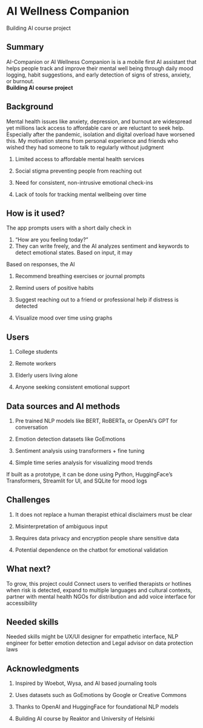 # AI Wellness Companion

Building AI course project

## Summary

AI-Companion or AI Wellness Companion is is a mobile first AI assistant that helps people track and improve their mental well being through daily mood logging, habit suggestions, and early detection of signs of stress, anxiety, or burnout.  
**Building AI course project**

## Background

Mental health issues like anxiety, depression, and burnout are widespread yet millions lack access to affordable care or are reluctant to seek help. Especially after the pandemic, isolation and digital overload have worsened this. My motivation stems from personal experience and friends who wished they had someone to talk to regularly without judgment

1) Limited access to affordable mental health services

2) Social stigma preventing people from reaching out

3) Need for consistent, non-intrusive emotional check-ins

4) Lack of tools for tracking mental wellbeing over time

## How is it used?

The app prompts users with a short daily check in

1) “How are you feeling today?”
2) They can write freely, and the AI analyzes sentiment and keywords to detect emotional states. Based on input, it may

Based on responses, the AI

1) Recommend breathing exercises or journal prompts

2) Remind users of positive habits

3) Suggest reaching out to a friend or professional help if distress is detected

4) Visualize mood over time using graphs

## Users

1) College students

2) Remote workers

3) Elderly users living alone

4) Anyone seeking consistent emotional support

## Data sources and AI methods

1) Pre trained NLP models like BERT, RoBERTa, or OpenAI’s GPT for conversation

2) Emotion detection datasets like GoEmotions

3) Sentiment analysis using transformers + fine tuning

4) Simple time series analysis for visualizing mood trends

If built as a prototype, it can be done using Python, HuggingFace’s Transformers, Streamlit for UI, and SQLite for mood logs

## Challenges

1) It does not replace a human therapist ethical disclaimers must be clear

2) Misinterpretation of ambiguous input

4) Requires data privacy and encryption people share sensitive data

5) Potential dependence on the chatbot for emotional validation

## What next?

To grow, this project could Connect users to verified therapists or hotlines when risk is detected, expand to multiple languages and cultural contexts, partner with mental health NGOs for distribution and add voice interface for accessibility

## Needed skills

Needed skills might be UX/UI designer for empathetic interface, NLP engineer for better emotion detection and Legal advisor on data protection laws

## Acknowledgments

1) Inspired by Woebot, Wysa, and AI based journaling tools

2) Uses datasets such as GoEmotions by Google or Creative Commons

3) Thanks to OpenAI and HuggingFace for foundational NLP models

4) Building AI course by Reaktor and University of Helsinki
